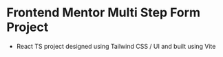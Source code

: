 # Frontend Mentor Multi Step Form Project

- React TS project designed using Tailwind CSS / UI and built using Vite

